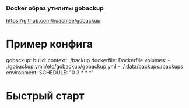 ### Docker образ утилиты gobackup

https://github.com/huacnlee/gobackup

# Пример конфига
gobackup:
  build:
    context: ./backup
    dockerfile: Dockerfile
  volumes: 
    - ./gobackup.yml:/etc/gobackup/gobackup.yml 
    - ./.data/backups:/backups
  environment:
    SCHEDULE: "0 3 \* \* \*"

# Быстрый старт

